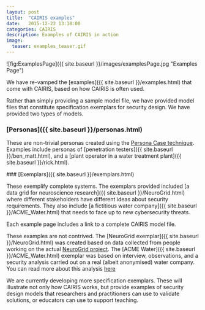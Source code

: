 ```yaml
---
layout: post
title:  "CAIRIS examples"
date:   2015-12-22 13:10:00
categories: CAIRIS
description: Examples of CAIRIS in action
image:
  teaser: examples_teaser.gif
---
```


![fig:ExamplesPage]({{ site.baseurl }}/images/examplesPage.jpg "Examples Page")

We have re-vamped the [examples]({{ site.baseurl }}/examples.html) that come with CAIRIS, based on how CAIRIS is often used.

Rather than simply providing a sample model file, we have provided model files that constitute specification exemplars for security design.  We have provided two types of models.

### [Personas]({{ site.baseurl }}/personas.html)

These are non-trivial personas created using the [Persona Case technique](http://www.shamalfaily.com/wp-content/papercite-data/pdf/fafl111.pdf).  Examples include personas of [penetration testers]({{ site.baseurl }}/ben_matt.html), and a [plant operator in a water treatment plant]({{ site.baseurl }}/rick.html).

### [Exemplars]({{ site.baseurl }}/exemplars.html)

These exemplify complete systems.  The exemplars provided included [a data grid for neuroscience research]({{ site.baseurl }}/NeuroGrid.html) where different stakeholders have different ideas about security requirements.  They also include [a fictitious water company]({{ site.baseurl }}/ACME_Water.html) that needs to face up to new cybersecurity threats.

Each example page includes a link to a complete CAIRIS model file.

These examples are not contrived.  The [NeuroGrid exemplar]({{ site.baseurl }}/NeuroGrid.html) was created based on data collected from people working on the actual [NeuroGrid project](http://gtr.rcuk.ac.uk/project/C86DB105-5E52-4F37-BF3B-12A3500EB713).  The [ACME Water]({{ site.baseurl }}/ACME_Water.html) exemplar was based on interview, observations, and a security analysis carried out on a real (albeit anonymised) water company.  You can read more about this analysis [here](http://www.shamalfaily.com/wp-content/papercite-data/pdf/fafl113.pdf)

We are currently developing more specification exemplars.  These will illustrate not only how CAIRIS works, but provide examples of security design models that researchers and practitioners can use to validate solutions, or educators can use to support teaching.
